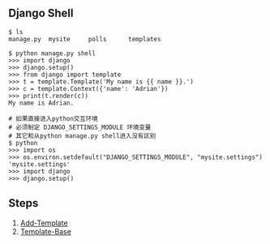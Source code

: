 ## Django Shell

	$ ls
	manage.py  mysite     polls      templates
	
	$ python manage.py shell
	>>> import django
	>>> django.setup()
	>>> from django import template
	>>> t = template.Template('My name is {{ name }}.')
	>>> c = template.Context({'name': 'Adrian'})
	>>> print(t.render(c))
	My name is Adrian.
	
	# 如果直接进入python交互环境
	# 必须制定 DJANGO_SETTINGS_MODULE 环境变量
	# 其它和从python manage.py shell进入没有区别
	$ python
	>>> import os
	>>> os.environ.setdefault("DJANGO_SETTINGS_MODULE", "mysite.settings")
	'mysite.settings'
	>>> import django
	>>> django.setup()


## Steps
1. [Add-Template](https://github.com/wu-wenxiang/Training-Django-Public/tree/master/03-Templates/01-Add-Template)
1. [Template-Base](https://github.com/wu-wenxiang/Training-Django-Public/tree/master/03-Templates/02-Template-Base)
